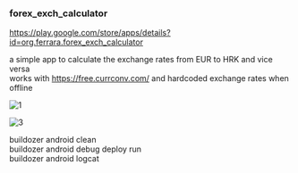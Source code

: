 ### forex_exch_calculator

https://play.google.com/store/apps/details?id=org.ferrara.forex_exch_calculator 

a simple app to calculate the exchange rates from EUR to HRK and vice versa  
works with https://free.currconv.com/ and hardcoded exchange rates when offline  
  
![1](https://user-images.githubusercontent.com/50703696/126714521-5c2d81b8-ef21-4737-8a9d-f7534dfd773f.png)  

![3](https://user-images.githubusercontent.com/50703696/126715139-ae1e6842-cc00-42ac-83b8-7305cc691652.png)  


buildozer android clean  
buildozer android debug deploy run  
buildozer android logcat  
